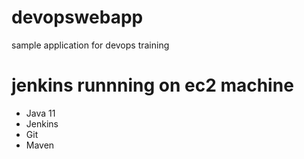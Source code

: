 # devopswebapp
sample application for devops training

# jenkins runnning on ec2 machine
- Java 11
- Jenkins
- Git
- Maven
